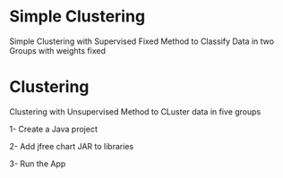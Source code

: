 # Simple Clustering 

Simple Clustering with Supervised Fixed Method to Classify Data in two Groups with weights fixed

# Clustering
Clustering with Unsupervised Method to CLuster data in five groups 

 1- Create a Java project
 
 2- Add jfree chart JAR to libraries
 
 3- Run the App 
 



